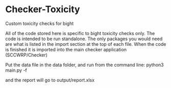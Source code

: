 # Checker-Toxicity
Custom toxicity checks for bight

All of the code stored here is specific to bight toxicity checks only. The code is intended to be run standalone. The only packages you would need are what is listed in the import section at the top of each file. When the code is finished it is imported into the main checker application (SCCWRP/Checker)

Put the data file in the data folder, and run from the command line: 
python3 main.py -f <filepath>

and the report will go to output/report.xlsx